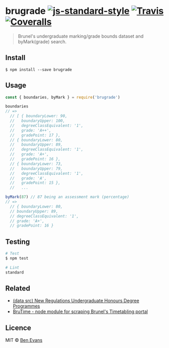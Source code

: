 # brugrade [![js-standard-style](https://img.shields.io/badge/code%20style-standard-brightgreen.svg?style=flat-square)](https://github.com/feross/standard) [![Travis](https://img.shields.io/travis/bencevans/brugrade.svg?style=flat-square)](https://travis-ci.org/bencevans/brugrade) [![Coveralls](https://img.shields.io/coveralls/bencevans/brugrade.svg?style=flat-square)](https://coveralls.io/github/bencevans/brugrade)

> Brunel's undergraduate marking/grade bounds dataset and byMark(grade) search.

## Install

    $ npm install --save brugrade

## Usage

```js
const { boundaries, byMark } = require('brugrade')

boundaries
// =>
  // [ { boundaryLower: 90,
  //   boundaryUpper: 100,
  //   degreeClassEquivalent: '1',
  //   grade: 'A++',
  //   gradePoint: 17 },
  // { boundaryLower: 80,
  //   boundaryUpper: 89,
  //   degreeClassEquivalent: '1',
  //   grade: 'A+',
  //   gradePoint: 16 },
  // { boundaryLower: 73,
  //   boundaryUpper: 79,
  //   degreeClassEquivalent: '1',
  //   grade: 'A',
  //   gradePoint: 15 },
  //   ...

byMark(87) // 87 being an assessment mark (percentage)
// =>
  // { boundaryLower: 80,
  // boundaryUpper: 89,
  // degreeClassEquivalent: '1',
  // grade: 'A+',
  // gradePoint: 16 }


```

## Testing

```sh
# Test
$ npm test

# Lint
standard
```

## Related

* [(data src) New Regulations Undergraduate Honours Degree Programmes](https://www.brunel.ac.uk/__data/assets/pdf_file/0005/116834/30-New-Regulations-Undergraduate-Honours-Degree-Programmes.pdf)
* [BruTime - node module for scraping Brunel's Timetabling portal](https://github.com/bencevans/brutime)

## Licence

MIT © [Ben Evans](http://bensbit.co.uk)

